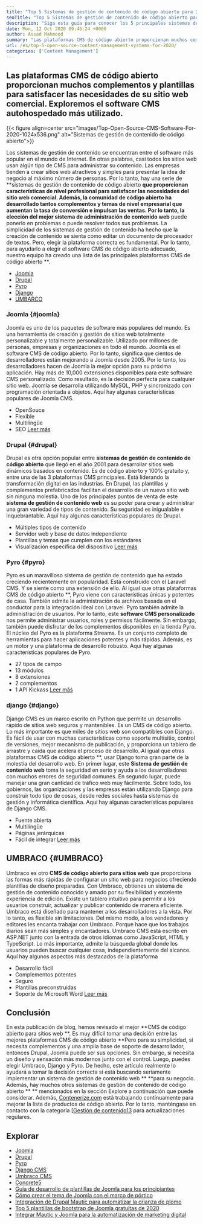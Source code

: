 ```yaml
---
title: "Top 5 Sistemas de gestión de contenido de código abierto para 2020" 
seoTitle: "Top 5 Sistemas de gestión de contenido de código abierto para 2020" 
description: "Siga esta guía para conocer los 5 principales sistemas de administración de contenido de código abierto que se utilizan para administrar el contenido web con control completo y transparencia." 
date: Mon, 12 Oct 2020 09:46:24 +0000
author: Assad Mahmood
summary: "Las plataformas CMS de código abierto proporcionan muchos complementos y plantillas para satisfacer las necesidades de su sitio web comercial. Exploremos el software CMS autohospedado más utilizado." 
url: /es/top-5-open-source-content-management-systems-for-2020/
categories: ['Content Management']
---
```


## Las plataformas CMS de código abierto proporcionan muchos complementos y plantillas para satisfacer las necesidades de su sitio web comercial. Exploremos el software CMS autohospedado más utilizado.

{{< figure align=center src="images/Top-Open-Source-CMS-Software-For-2020-1024x536.png" alt="Sistemas de gestión de contenido de código abierto">}}

Los sistemas de gestión de contenido se encuentran entre el software más popular en el mundo de Internet. En otras palabras, casi todos los sitios web usan algún tipo de CMS para administrar su contenido. Las empresas tienden a crear sitios web atractivos y simples para presentar la idea de negocio al máximo número de personas. Por lo tanto, hay una serie de **sistemas de gestión de contenido de código abierto  **que proporcionan características de nivel profesional para satisfacer las necesidades del sitio web comercial. Además, la comunidad de código abierto ha desarrollado tantos complementos y temas de nivel empresarial que aumentan la tasa de conversión e impulsan las ventas. Por lo tanto, la elección del mejor sistema de administración de contenido web**   puede ponerlo en problemas o puede resolver todos sus problemas.
La simplicidad de los sistemas de gestión de contenido ha hecho que la creación de contenido se sienta como editar un documento de procesador de textos. Pero, elegir la plataforma correcta es fundamental. Por lo tanto, para ayudarlo a elegir el software CMS de código abierto adecuado, nuestro equipo ha creado una lista de las principales plataformas CMS de código abierto **.
  * [Joomla][1]
  * [Drupal][2]
  * [Pyro][3]
  * [Django][4]
  * [UMBARCO][5]

### Joomla   {#joomla}
Joomla es uno de los paquetes de software más populares del mundo. Es una herramienta de creación y gestión de sitios web totalmente personalizable y totalmente personalizable. Utilizado por millones de personas, empresas y organizaciones en todo el mundo.
Joomla es el software CMS de código abierto. Por lo tanto, significa que cientos de desarrolladores están mejorando a Joomla desde 2005. Por lo tanto, los desarrolladores hacen de Joomla la mejor opción para su próxima aplicación. Hay más de 10,000 extensiones disponibles para este software CMS personalizado. Como resultado, es la decisión perfecta para cualquier sitio web. Joomla se desarrolla utilizando MySQL, PHP y sincronizado con programación orientada a objetos.
Aquí hay algunas características populares de Joomla CMS.
  * OpenSouce
  * Flexible
  * Multilingüe
  * SEO
    [Leer más][6]

### **Drupal** {#drupal}
Drupal es otra opción popular entre **sistemas de gestión de contenido de código abierto**  que llegó en el año 2001 para desarrollar sitios web dinámicos basados ​​en contenido. Es de código abierto y 100% gratuito y, entre una de las 3 plataformas CMS principales. Está liderando la transformación digital en las industrias.
En Drupal, las plantillas y complementos prefabricados facilitan el desarrollo de un nuevo sitio web sin ninguna molestia. Uno de los principales puntos de venta de este **sistema de gestión de contenido web**  es su poder para crear y administrar una gran variedad de tipos de contenido. Su seguridad es inigualable e inquebrantable.
Aquí hay algunas características populares de Drupal.
  * Múltiples tipos de contenido
  * Servidor web y base de datos independiente
  * Plantillas y temas que cumplen con los estándares
  * Visualización específica del dispositivo
    [Leer más][7]

### **Pyro** {#pyro}
Pyro es un maravilloso sistema de gestión de contenido que ha estado creciendo recientemente en popularidad. Está construido con el Laravel CMS. Y se siente como una extensión de ello. Al igual que otras plataformas CMS de código abierto **, Pyro viene con características únicas y potentes de casa. También admite la administración de archivos basada en el conductor para la integración ideal con Laravel.
Pyro también admite la administración de usuarios. Por lo tanto, este **software CMS personalizado**  nos permite administrar usuarios, roles y permisos fácilmente. Sin embargo, también puede disfrutar de los complementos disponibles en la tienda Pyro.
El núcleo del Pyro es la plataforma Streams. Es un conjunto completo de herramientas para hacer aplicaciones potentes y más rápidas. Además, es un motor y una plataforma de desarrollo robusto.
Aquí hay algunas características populares de Pyro.
  * 27 tipos de campo
  * 13 módulos
  * 8 extensiones
  * 2 complementos
  * 1 API Kickass
    [Leer más][8]

### **django** {#django}
Django CMS es un marco escrito en Python que permite un desarrollo rápido de sitios web seguros y mantenibles. Es un CMS de código abierto. Lo más importante es que miles de sitios web son compatibles con Django. Es fácil de usar con muchas características como soporte multisitio, control de versiones, mejor mecanismo de publicación, y proporciona un tablero de arrastre y caída que acelera el proceso de desarrollo.
Al igual que otras plataformas CMS de código abierto **, usar Django toma gran parte de la molestia del desarrollo web. En primer lugar, este **Sistema de gestión de contenido web**  toma la seguridad en serio y ayuda a los desarrolladores con muchos errores de seguridad comunes. En segundo lugar, puede manejar una gran cantidad de tráfico web muy fácilmente. Sobre todo, los gobiernos, las organizaciones y las empresas están utilizando Django para construir todo tipo de cosas, desde redes sociales hasta sistemas de gestión y informática científica.
Aquí hay algunas características populares de Django CMS.
  * Fuente abierta
  * Multilingüe
  * Páginas jerárquicas
  * Fácil de integrar
    [Leer más][9]

## **UMBRACO** {#UMBRACO}
Umbraco es otro **CMS de código abierto para sitios web**  que proporciona las formas más rápidas de configurar un sitio web para negocios ofreciendo plantillas de diseño preparadas. Con Umbraco, obtienes un sistema de gestión de contenido conocido y amado por su flexibilidad y excelente experiencia de edición. Existe un tablero intuitivo para permitir a los usuarios construir, actualizar y publicar contenido de manera eficiente.
Umbraco está diseñado para mantener a los desarrolladores a la vista. Por lo tanto, es flexible sin limitaciones. Del mismo modo, a los vendedores y editores les encanta trabajar con Umbraco. Porque hace que los trabajos diarios sean más simples y encantadores.
Umbraco CMS está escrito en ASP.NET junto con la entrada de otros idiomas como JavaScript, HTML y TypeScript. Lo más importante, admite la búsqueda global donde los usuarios pueden buscar cualquier cosa, independientemente del alcance.
Aquí hay algunos aspectos más destacados de la plataforma
  * Desarrollo fácil
  * Complementos potentes
  * Seguro
  * Plantillas preconstruidas
  * Soporte de Microsoft Word
    [Leer más][10]

## Conclusión
En esta publicación de blog, hemos revisado el mejor **CMS de código abierto para sitios web **. Es muy difícil tomar una decisión entre las mejores plataformas CMS de código abierto  **Pero para su simplicidad, si necesita complementos y una amplia base de soporte de desarrollador, entonces Drupal, Joomla puede ser sus opciones. Sin embargo, si necesita un diseño y sensación más modernos junto con el control. Luego, puedes elegir Umbraco, Django y Pyro. De hecho, este artículo realmente lo ayudará a tomar la decisión correcta si está buscando seriamente implementar un sistema de gestión de contenido web **   **para su negocio. Además, hay muchos otros sistemas de gestión de contenido de código abierto ** **  mencionados en la sección Explore a continuación que puede considerar.
Además, [Contenerize.com][11] está trabajando continuamente para mejorar la lista de productos de código abierto. Por lo tanto, manténgase en contacto con la categoría [[Gestión de contenido][12][13] para actualizaciones regulares.

## Explorar
  * [Joomla][6]
  * [Drupal][7]
  * [Pyro][8]
  * [Django CMS][9]
  * [Umbraco CMS][10]
  * [Concrete5][14]
  * [Guía de desarrollo de plantillas de Joomla para los principiantes][15]
  * [Cómo crear el tema de Joomla con el marco de pórtico][16]
  * [Integración de Drupal Mautic para automatizar la crianza de plomo][17]
  * [Top 5 plantillas de bootstrap de Joomla gratuitas de 2020][18]
  * [Integrar Mautic y Joomla para la automatización de marketing digital][19]

  
[1]: #joomla
[2]: #drupal
[3]: #pyro
[4]: #django
[5]: #umbarco
[6]: https://products.containerize.com/content-management/joomla
[7]: https://products.containerize.com/content-management/drupal
[8]: https://products.containerize.com/content-management/pyro
[9]: https://products.containerize.com/content-management/django
[10]: https://products.containerize.com/content-management/umbraco
[11]: https://www.containerize.com/
[12]: https://products.containerize.com/content-management/
[13]: https://products.containerize.com/rad
[14]: https://products.containerize.com/content-management/concrete5
[15]: https://blog.containerize.com/content-management/responsive-joomla-templates-tutorial/
[16]: https://blog.containerize.com/content-management/how-to-create-joomla-theme-joomla-gantry-framework/
[17]: https://blog.containerize.com/content-management/drupal-tutorial-automate-lead-growth-with-drupal-mautic/
[18]: https://blog.containerize.com/content-management/top-5-best-free-responsive-joomla-templates-of-2020/
[19]: https://blog.containerize.com/content-management/integrate-mautic-with-joomla-for-marketing-automation/
